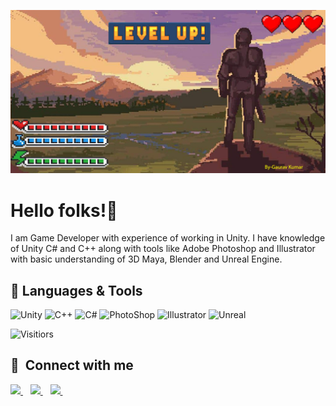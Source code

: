 

<!--
**gauravk908567** is a ✨ _special_ ✨ repository because its `README.md` (this file) appears on your GitHub profile.

Here are some ideas to get you started:

- 🔭 I’m currently working on ...
- 🌱 I’m currently learning ...
- 👯 I’m looking to collaborate on ...
- 🤔 I’m looking for help with ...
- 💬 Ask me about ...
- 📫 How to reach me: ...
- 😄 Pronouns: ...
- ⚡ Fun fact: ...
-->
![Header](https://github.com/gauravk908567/gauravk908567/blob/main/GitHub_Banner.jpg)

# Hello folks!👋
I am Game Developer with experience of working in Unity. I have knowledge of Unity C# and C++ along with tools like Adobe Photoshop and Illustrator with basic understanding of 3D Maya, Blender and Unreal Engine.

## 🔧 Languages & Tools
<p align='left'>
  <img src="https://upload.wikimedia.org/wikipedia/commons/1/19/Unity_Technologies_logo.svg" alt="Unity" width="80" height="40">
  <img src='https://upload.wikimedia.org/wikipedia/commons/1/18/ISO_C%2B%2B_Logo.svg' alt="C++" width="60" height="40">
  <img src='https://upload.wikimedia.org/wikipedia/commons/4/4f/Csharp_Logo.png' alt="C#" width='50' height='50'>
   <img src="https://upload.wikimedia.org/wikipedia/commons/a/af/Adobe_Photoshop_CC_icon.svg" alt="PhotoShop" width="auto" height="40"/>
   <img src="https://upload.wikimedia.org/wikipedia/commons/f/fb/Adobe_Illustrator_CC_icon.svg" alt="Illustrator" width="40" height="40"/>
  <img src="https://upload.wikimedia.org/wikipedia/commons/d/da/Unreal_Engine_Logo.svg" alt="Unreal" width="40" height="40"/>
</p>

![Visitiors](https://komarev.com/ghpvc/?username=gauravk908567)

## 🔗 &nbsp;**Connect with me**
<p align="left">
<a href="mailto:gauravk908567@gmail.com">
    <img src="https://img.shields.io/badge/Gmail-D14836?style=for-the-badge&logo=gmail&logoColor=white" />
  </a>&nbsp;&nbsp;
 <a href="https://www.linkedin.com/in/gaurav-kumar-20492818b/">
    <img src="https://img.shields.io/badge/linkedin-%230077B5.svg?&style=for-the-badge&logo=linkedin&logoColor=white" />
  </a>&nbsp;&nbsp;
  <a href="https://www.instagram.com/ign_superman_/">
    <img src="https://img.shields.io/badge/instagram-%23E4405F.svg?&style=for-the-badge&logo=instagram&logoColor=white" />        
  </a>&nbsp;&nbsp;
